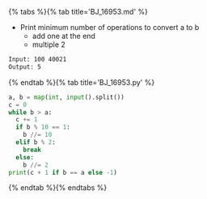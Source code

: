 {% tabs %}{% tab title='BJ_16953.md' %}

* Print minimum number of operations to convert a to b
  * add one at the end
  * multiple 2

```txt
Input: 100 40021
Output: 5
```

{% endtab %}{% tab title='BJ_16953.py' %}

```py
a, b = map(int, input().split())
c = 0
while b > a:
  c += 1
  if b % 10 == 1:
    b //= 10
  elif b % 2:
    break
  else:
    b //= 2
print(c + 1 if b == a else -1)
```

{% endtab %}{% endtabs %}
